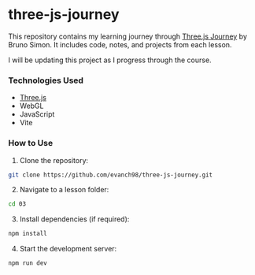 # three-js-journey

This repository contains my learning journey through [Three.js Journey](https://threejs-journey.com/) by Bruno Simon. It includes code, notes, and projects from each lesson.

I will be updating this project as I progress through the course.

### Technologies Used
- [Three.js](https://www.npmjs.com/package/three)
- WebGL
- JavaScript
- Vite

### How to Use
1. Clone the repository:
```sh
git clone https://github.com/evanch98/three-js-journey.git
```
2. Navigate to a lesson folder:
```sh
cd 03
```

3. Install dependencies (if required):
```sh
npm install
```

4. Start the development server:
```sh
npm run dev
```
